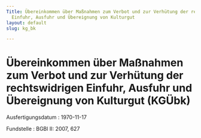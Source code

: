 ```yaml
---
Title: Übereinkommen über Maßnahmen zum Verbot und zur Verhütung der rechtswidrigen
  Einfuhr, Ausfuhr und Übereignung von Kulturgut
layout: default
slug: kg_bk

---
```


# Übereinkommen über Maßnahmen zum Verbot und zur Verhütung der rechtswidrigen Einfuhr, Ausfuhr und Übereignung von Kulturgut (KGÜbk)

Ausfertigungsdatum
:   1970-11-17

Fundstelle
:   BGBl II: 2007, 627

